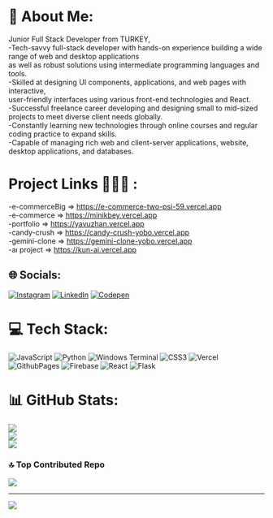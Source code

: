# 💫 About Me:
Junior Full Stack Developer from TURKEY,<br>-Tech-savvy full-stack developer with hands-on experience building a wide range of web and desktop applications <br>as well as robust solutions using intermediate programming languages and tools.<br>-Skilled at designing UI components, applications, and web pages with interactive, <br>user-friendly interfaces using various front-end technologies and React.<br>-Successful freelance career developing and designing small to mid-sized projects to meet diverse client needs globally.<br>-Constantly learning new technologies through online courses and regular coding practice to expand skills.<br>-Capable of managing rich web and client-server applications, website, desktop applications, and databases.	

# Project Links 👨🏻‍💻 : 
  -e-commerceBig => https://e-commerce-two-psi-59.vercel.app  <br/>
  -e-commerce =>    https://minikbey.vercel.app                <br/>
  -portfolio =>     https://yavuzhan.vercel.app                <br/>
  -candy-crush =>   https://candy-crush-yobo.vercel.app        <br/>
  -gemini-clone =>  https://gemini-clone-yobo.vercel.app       <br/>
  -aı project =>    https://kun-ai.vercel.app

## 🌐 Socials:
[![Instagram](https://img.shields.io/badge/Instagram-%23E4405F.svg?logo=Instagram&logoColor=white)](https://instagram.com/@yavuzhanis1) [![LinkedIn](https://img.shields.io/badge/LinkedIn-%230077B5.svg?logo=linkedin&logoColor=white)](https://linkedin.com/in/https://www.linkedin.com/in/yavuzhan-is/) [![Codepen](https://img.shields.io/badge/Codepen-000000?style=for-the-badge&logo=codepen&logoColor=white)](https://codepen.io/@yavuzhanis) 

# 💻 Tech Stack:
![JavaScript](https://img.shields.io/badge/javascript-%23323330.svg?style=for-the-badge&logo=javascript&logoColor=%23F7DF1E) ![Python](https://img.shields.io/badge/python-3670A0?style=for-the-badge&logo=python&logoColor=ffdd54) ![Windows Terminal](https://img.shields.io/badge/Windows%20Terminal-%234D4D4D.svg?style=for-the-badge&logo=windows-terminal&logoColor=white) ![CSS3](https://img.shields.io/badge/css3-%231572B6.svg?style=for-the-badge&logo=css3&logoColor=white) ![Vercel](https://img.shields.io/badge/vercel-%23000000.svg?style=for-the-badge&logo=vercel&logoColor=white) ![GithubPages](https://img.shields.io/badge/github%20pages-121013?style=for-the-badge&logo=github&logoColor=white) ![Firebase](https://img.shields.io/badge/firebase-%23039BE5.svg?style=for-the-badge&logo=firebase) ![React](https://img.shields.io/badge/react-%2320232a.svg?style=for-the-badge&logo=react&logoColor=%2361DAFB) ![Flask](https://img.shields.io/badge/flask-%23000.svg?style=for-the-badge&logo=flask&logoColor=white)
# 📊 GitHub Stats:
![](https://github-readme-stats.vercel.app/api?username=yavuzhanis&theme=swift&hide_border=true&include_all_commits=false&count_private=false)<br/>
![](https://github-readme-streak-stats.herokuapp.com/?user=yavuzhanis&theme=swift&hide_border=true)<br/>
![](https://github-readme-stats.vercel.app/api/top-langs/?username=yavuzhanis&theme=swift&hide_border=true&include_all_commits=false&count_private=false&layout=compact)

### 🔝 Top Contributed Repo
![](https://github-contributor-stats.vercel.app/api?username=yavuzhanis&limit=5&theme=onedark&combine_all_yearly_contributions=true)

---
[![](https://visitcount.itsvg.in/api?id=yavuzhanis&icon=2&color=9)](https://visitcount.itsvg.in)

<!-- Proudly created with GPRM ( https://gprm.itsvg.in ) -->






